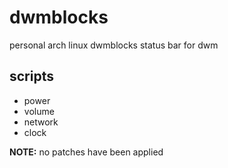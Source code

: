 # dwmblocks

personal arch linux dwmblocks status bar for dwm

## scripts

* power
* volume
* network
* clock

**NOTE:** no patches have been applied
